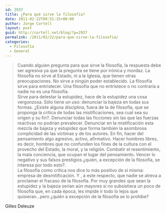 ```yaml
---
id: 2937
title: ¿Para qué sirve la filosofía?
date: 2011-02-22T09:51:15+00:00
author: Jorge Cortell
layout: post
guid: http://cortell.net/blog/?p=2937
permalink: /2011/02/22/para-que-sirve-la-filosofia/
categories:
  - Filosofí­a
  - General
---
```

> <div>
>   Cuando alguien pregunta para que sirve la filosofía, la respuesta debe ser agresiva ya que la pregunta se tiene por irónica y mordaz. La filosofía no sirve al Estado, ni a la Iglesia, que tienen otras preocupaciones. No sirve a ningún poder establecido. La filosofía sirve para entristecer. Una filosofía que no entristece o no contraría a nadie no es una filosofía.
> </div>
> 
> <div>
>   Sirve para detestar la estupidez, hace de la estupidez una cosa vergonzosa. Sólo tiene un uso: denunciar la bajeza en todas sus formas. ¿Existe alguna disciplina, fuera de la de filosofía, que se proponga la crítica de todas las mistificaciones, sea cual sea su origen y su fin?. Denunciar todas las ficciones sin las que las fuerzas reactivas no podrían prevalecer. Denunciar en la mistificación esta mezcla de bajeza y estupidez que forma también la asombrosa complicidad de las víctimas y de los autores. En fin, hacer del pensamiento algo agresivo, activo, afirmativo. Hacer hombres libres, es decir, hombres que no confunden los fines de la cultura con el provecho del Estado, la moral, y la religión. Combatir el resentimiento, la mala conciencia, que ocupan el lugar del pensamiento. Vencer lo negativo y sus falsos prestigios.¿quien, a excepción de la filosofía, se interesa por todo esto?.
> </div>
> 
> <div>
>   La filosofía como crítica nos dice lo más positivo de sí misma: empresa de desmitificación. Y , a este respecto, que nadie se atreva a proclamar el fracaso de la filosofía. Por muy grandes que sean la estupidez y la bajeza serían aún mayores si no subsistiera un poco de filosofía que, en cada época, les impide ir todo lo lejos que quisieran&#8230;pero ¿quién a excepción de la filosofía se lo prohibe?
> </div>

<div>
  Gilles Deleuze
</div>